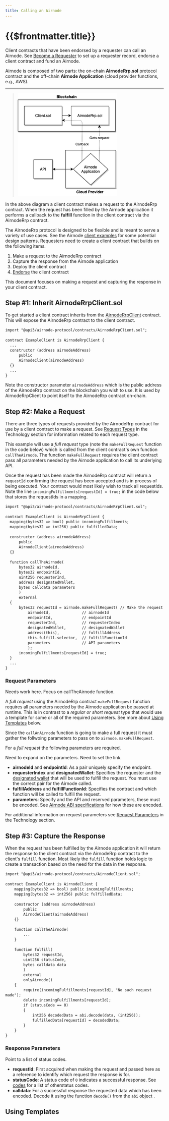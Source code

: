 ```yaml
---
title: Calling an Airnode
---
```


# {{$frontmatter.title}}

<TocHeader />
<TOC class="table-of-contents" :include-level="[2,3]" />


Client contracts that have been endorsed by a requester can call an Airnode. See [Become a Requester](become-a-requester.md) to set up a requester record, endorse a client contract and fund an Airnode.

Airnode is composed of two parts: the on-chain **AirnodeRrp.sol** protocol contract and the off-chain **Airnode Application** (cloud provider functions, e.g., AWS).

---
  >![call](../assets/images/call-an-airnode.png)

  In the above diagram a client contract makes a request to the AirnodeRrp contract. When the request has been filled by the Airnode application it performs a  callback to the  **fulfill** function in the client contract via the AirnodeRrp contract.

The AirnodeRrp protocol is designed to be flexible and is meant to serve a variety of use cases. See the Airnode [client examples](https://github.com/api3dao/airnode-starter/blob/main/contracts/ExampleClient.sol) for some potential design patterns. Requesters need to create a client contract that builds on the following items.

1. Make a request to the AirnodeRrp contract
2. Capture the response from the Airnode application
3. Deploy the client contract
4. [Endorse](become-a-requester.md#part-2-endorse-client-contracts) the client contract

This document focuses on making a request and capturing the response in  your client contract.

## Step #1: Inherit AirnodeRrpClient.sol

To get started a client contract inherits from the [AirnodeRrpClient](https://github.com/api3dao/airnode/blob/master/packages/protocol/contracts/AirnodeRrpClient.sol) contract. This will expose the AirnodeRrp contract to the client contract.

```solidity
import "@api3/airnode-protocol/contracts/AirnodeRrpClient.sol";

contract ExampleClient is AirnodeRrpClient {
  ...
  constructor (address airnodeAddress)
      public
      AirnodeClient(airnodeAddress)
  {}
  ...
}
```
Note the constructor parameter `airnodeAddress` which is the public address of the AirnodeRrp contract on the blockchain you wish to use. It is used by AirnodeRrpClient to point itself to the AirnodeRrp contract on-chain.


## Step #2: Make a Request

There are three types of requests provided by the AirnodeRrp contract for use by a client contract to make a request. See [Request Types](../technology/protocols/request-response/request.html#request-types) in the Technology section for information related to each request type. 

This example will use a _full request_ type (note the `makeFullRequest` function in the code below) which is called from the client contract's own function `callTheAirnode`. The function `makeFullRequest` requires the client contract pass all parameters needed by the Airnode application to call its underlying API.

Once the request has been made the AirnodeRrp contract will return a `requestId` confirming the request has been accepted and is in process of being executed. Your contract would most likely wish to track all requestIds. Note the line `incomingFulfillments[requestId] = true;` in the code below that stores the requestIds in a mapping.

```solidity
import "@api3/airnode-protocol/contracts/AirnodeRrpClient.sol";

contract ExampleClient is AirnodeRrpClient {
  mapping(bytes32 => bool) public incomingFulfillments;
  mapping(bytes32 => int256) public fulfilledData;

  constructor (address airnodeAddress)
      public
      AirnodeClient(airnodeAddress)
  {}

  function callTheAirnode(
      bytes32 airnodeId,
      bytes32 endpointId,
      uint256 requesterInd,
      address designatedWallet,
      bytes calldata parameters
      )
      external
  {
      bytes32 requestId = airnode.makeFullRequest( // Make the request 
          airnodeId,              // airnodeId
          endpointId,             // endpointId
          requesterInd,           // requesterIndex
          designatedWallet,       // designatedWallet
          address(this),          // fulfillAddress
          this.fulfill.selector,  // fulfillFunctionId
          parameters              // API parameters
          );
      incomingFulfillments[requestId] = true;
  }
  ...
}
```

### Request Parameters

<Todo>

Needs work here. Focus on callTheAirnode function.

</Todo>

A _full request_ using the AirnodeRrp contract `makeFullRequest` function requires all parameters needed by the Airnode application be passed at runtime. This is in contrast to a _regular or short request_ type that would use a template for some or all of the required parameters. See more about [Using Templates](call-an-airnode.md#using-templates) below.

Since the `callAnAirnode` function is going to make a full request it must gather the follwoing parameters to pass on to `airnode.makeFullRequest`.

For a _full request_ the following parameters are required.

<Todo>

Need to expand on the parameters. Need to set the link.

</Todo>

- **airnodeId** and **endpointId**: As a pair uniquely specify the endpoint.
- **requesterIndex** and **designatedWallet**: Specifies the requester and the [designated wallet](become-a-requester.md#part-3-funding-airnodes) that will be used to fulfill the request. You must use the correct pair for the Airnode called.
- **fulfillAddress** and **fulfillFunctionId**: Specifies the contract and which function will be called to fulfill the request.
- **parameters**: Specify and the API and reserved parameters, these must be encoded. See [Airnode ABI specifications]() for how these are encoded.

For additional information on request parameters see [Request Parameters](../technology/protocols/request-response/request.html#request-parameters) in the Technology section.

## Step #3: Capture the Response

When the request has been fulfilled by the Airnode application it will return the response to the client contract via the AirnodeRrp contract to the client's `fulfill` function. Most likely the `fulfill` function holds logic to create a transaction based on the need for the data in the response.

```solidity
import "@api3/airnode-protocol/contracts/AirnodeClient.sol";

contract ExampleClient is AirnodeClient {
    mapping(bytes32 => bool) public incomingFulfillments;
    mapping(bytes32 => int256) public fulfilledData;

    constructor (address airnodeAddress)
        public
        AirnodeClient(airnodeAddress)
    {}

    function callTheAirnode(
        ...
    }

    function fulfill(
        bytes32 requestId,
        uint256 statusCode,
        bytes calldata data
        )
        external
        onlyAirnode()
    {
        require(incomingFulfillments[requestId], "No such request made");
        delete incomingFulfillments[requestId];
        if (statusCode == 0)
        {
            int256 decodedData = abi.decode(data, (int256));
            fulfilledData[requestId] = decodedData;
        }
    }
}
```

### Response Parameters

<Todo>

Point to a list of status codes.

</Todo>

- **requestId**: First acquired when making the request and passed here as a reference to identify which request the response is for.
- **statusCode**: A status code of `0` indicates a successful response. See [codes]() for a list of otherstatus codes.
- **calldata**: For a successful response the requested data which has been encoded. Decode it using the function `decode()` from the `abi` object .


## Using Templates


